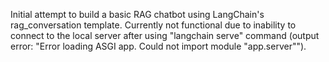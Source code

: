 Initial attempt to build a basic RAG chatbot using LangChain's rag_conversation template. Currently not functional due to inability to connect to the local server after using "langchain serve" command (output error: "Error loading ASGI app. Could not import module "app.server""). 
